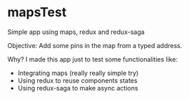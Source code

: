 # mapsTest
Simple app using maps, redux and redux-saga

Objective: 
Add some pins in the map from a typed address.

Why?
I made this app just to test some functionalities like:
- Integrating maps (really really simple try)
- Using redux to reuse components states
- Using redux-saga to make async actions
